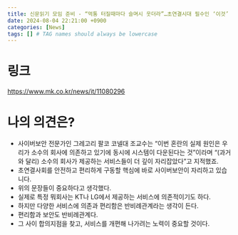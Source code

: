 ```yaml
---
title: 신문읽기 모임 준비 - “먹통 터질때마다 슬며시 웃더라”…초연결시대 필수인 ‘이것’ 승승장구 한다는데 [홍키자의 빅테크]
date: 2024-08-04 22:21:00 +0900
categories: [News]
tags: [] # TAG names should always be lowercase
---
```


# 링크

https://www.mk.co.kr/news/it/11080296

# 나의 의견은?
* 사이버보안 전문가인 그레고리 팔코 코넬대 조교수는 “이번 혼란의 실제 원인은 우리가 소수의 회사에 의존하고 있기에 동시에 시스템이 다운된다는 것”이라며 “(과거와 달리) 소수의 회사가 제공하는 서비스들이 더 깊이 자리잡았다”고 지적했죠.
* 초연결사회를 안전하고 편리하게 구동할 핵심에 바로 사이버보안이 자리하고 있습니다.
* 위의 문장들이 중요하다고 생각했다.
* 실제로 특정 뭐회사는 KT나 LG에서 제공하는 서비스에 의존적이기도 하다.
* 하지만 다양한 서비스에 의존과 편리함은 반비례관계라는 생각이 든다.
* 편리함과 보안도 반비례관계다.
* 그 사이 합의지점을 찾고, 서비스를 개편해 나가려는 노력이 중요할 것이다.
